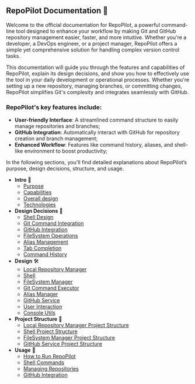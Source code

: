 ## RepoPilot Documentation 📘

Welcome to the official documentation for RepoPilot, a powerful command-line tool designed to enhance your workflow by making Git and GitHub repository management easier, faster, and more intuitive. Whether you're a developer, a DevOps engineer, 
or a project manager, RepoPilot offers a simple yet comprehensive solution for handling complex version control tasks.

This documentation will guide you through the features and capabilities of RepoPilot, explain its design decisions, and show you how to effectively use the tool in your daily development or operational processes. 
Whether you're setting up a new repository, managing branches, or committing changes, RepoPilot simplifies Git's complexity and integrates seamlessly with GitHub.

### RepoPilot's key features include:

- **User-friendly Interface**: A streamlined command structure to easily manage repositories and branches;
- **GitHub Integration**: Automatically interact with GitHub for repository creation and branch management;
- **Enhanced Workflow**: Features like command history, aliases, and shell-like environment to boost productivity;
  
In the following sections, you'll find detailed explanations about RepoPilot’s purpose, design decisions, structure, and usage.

* **Intro** 📜
    - [Purpose](Docs/intro-purpose.md)
    - [Capabilities](Docs/intro-capabilities.md)
    - [Overall design](Docs/intro-design.md)
    - [Technologies](Docs/intro-technologies.md)
* **Design Decisions** 🧩
    - [Shell Design](Docs/design-decision-shell.md)
    - [Git Command Integration](Docs/design-decision-authentication-and-authorization.md)
    - [GitHub Integration](Docs/design-decision-reverse-proxy.md)
    - [FileSystem Operations](Docs/design-decision-messaging.md)
    - [Alias Management](Docs/design-decision-containerization.md)
    - [Tab Completion](Docs/design-decision-fault-handling.md)
    - [Command History](Docs/design-decision-data-storage.md)
* **Design** 🛠️
    - [Local Repository Manager](Docs/design-search-service.md)
    - [Shell](Docs/design-user-service.md)
    - [FileSystem Manager](Docs/design-topicarticle-service.md)
    - [Git Command Executor](Docs/design-privatehistory-service.md)
    - [Alias Manager](Docs/design-logcollection-service.md)
    - [GitHub Service](Docs/design-logcollection-service.md)
    - [User Interaction](Docs/design-logcollection-service.md)
    - [Console Utils](Docs/design-logcollection-service.md)
* **Project Structure** 📂
    - [Local Repository Manager Project Structure](Docs/project-structure-user-service.md)
    - [Shell Project Structure](Docs/project-structure-topic-article-service.md)
    - [FileSystem Manager Project Structure](Docs/project-structure-private-history-service.md)
    - [GitHub Service Project Structure](Docs/project-structure-public-history-service.md)
* **Usage** 🚀
   - [How to Run RepoPilot](Docs/usage-how-to-run.md)
   - [Shell Commands](Docs/usage-how-to-run.md)
   - [Managing Repositories](Docs/usage-how-to-run.md)
   - [GitHub Integration](Docs/usage-how-to-run.md)

